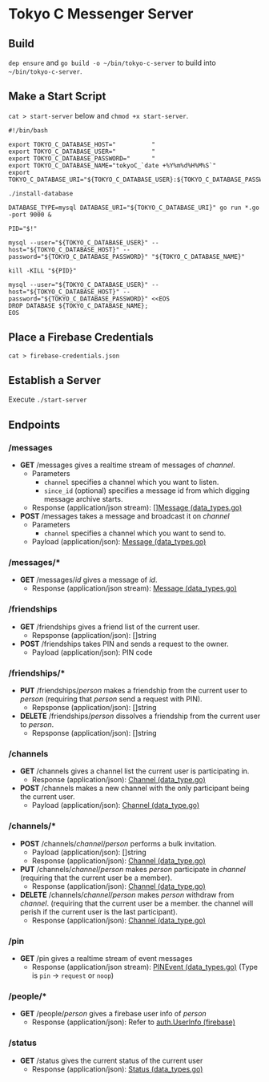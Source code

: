 # Tokyo C Messenger Server

## Build

`dep ensure` and `go build -o ~/bin/tokyo-c-server` to build into `~/bin/tokyo-c-server`.


## Make a Start Script

`cat > start-server` below and `chmod +x start-server`.

```
#!/bin/bash

export TOKYO_C_DATABASE_HOST="          "
export TOKYO_C_DATABASE_USER="          "
export TOKYO_C_DATABASE_PASSWORD="      "
export TOKYO_C_DATABASE_NAME="tokyoC_`date +%Y%m%d%H%M%S`"
export TOKYO_C_DATABASE_URI="${TOKYO_C_DATABASE_USER}:${TOKYO_C_DATABASE_PASSWORD}@tcp(${TOKYO_C_DATABASE_HOST})/${TOKYO_C_DATABASE_NAME}"

./install-database

DATABASE_TYPE=mysql DATABASE_URI="${TOKYO_C_DATABASE_URI}" go run *.go -port 9000 &

PID="$!"

mysql --user="${TOKYO_C_DATABASE_USER}" --host="${TOKYO_C_DATABASE_HOST}" --password="${TOKYO_C_DATABASE_PASSWORD}" "${TOKYO_C_DATABASE_NAME}"

kill -KILL "${PID}"

mysql --user="${TOKYO_C_DATABASE_USER}" --host="${TOKYO_C_DATABASE_HOST}" --password="${TOKYO_C_DATABASE_PASSWORD}" <<EOS
DROP DATABASE ${TOKYO_C_DATABASE_NAME};
EOS
```

## Place a Firebase Credentials

`cat > firebase-credentials.json`

## Establish a Server

Execute `./start-server`

## Endpoints

### /messages

* **GET** /messages gives a realtime stream of messages of _channel_.
	* Parameters
   		* `channel` specifies a channel which you want to listen.
		* `since_id` (optional) specifies a message id from which digging message archive starts.
	* Response (application/json stream): \[\][Message (data_types.go)](https://github.com/line-school2018summer/tokyo-c-server/blob/6dbe5771233705e67d86721610ddffbf732424d3/data_types.go#L33)
* **POST** /messages takes a message and broadcast it on _channel_
	* Parameters
		* `channel` specifies a channel which you want to send to.
	* Payload (application/json): [Message (data_types.go)](https://github.com/line-school2018summer/tokyo-c-server/blob/6dbe5771233705e67d86721610ddffbf732424d3/data_types.go#L33)

### /messages/*

* **GET** /messages/_id_ gives a message of _id_.
	* Response (application/json stream): [Message (data_types.go)](https://github.com/line-school2018summer/tokyo-c-server/blob/6dbe5771233705e67d86721610ddffbf732424d3/data_types.go#L33)

### /friendships

* **GET** /friendships gives a friend list of the current user.
	* Repsponse (application/json): []string
* **POST** /friendships takes PIN and sends a request to the owner.
	* Payload (application/json): PIN code

### /friendships/*

* **PUT** /friendships/_person_ makes a friendship from the current user to _person_ (requiring that _person_ send a request with PIN).
	* Repsponse (application/json): []string
* **DELETE** /friendships/_person_ dissolves a friendship from the current user to _person_.
	* Repsponse (application/json): []string

### /channels

* **GET** /channels gives a channel list the current user is participating in.
	* Response (application/json): [Channel (data_type.go)](https://github.com/line-school2018summer/tokyo-c-server/blob/6dbe5771233705e67d86721610ddffbf732424d3/data_types.go#L27)
* **POST** /channels makes a new channel with the only participant being the current user.
   * Payload (application/json): [Channel (data_type.go)](https://github.com/line-school2018summer/tokyo-c-server/blob/6dbe5771233705e67d86721610ddffbf732424d3/data_types.go#L27)

### /channels/*

* **POST** /channels/_channel_/_person_ performs a bulk invitation.
	* Payload (application/json): []string
	* Response (application/json): [Channel (data_type.go)](https://github.com/line-school2018summer/tokyo-c-server/blob/6dbe5771233705e67d86721610ddffbf732424d3/data_types.go#L27)
* **PUT** /channels/_channel_/_person_ makes _person_ participate in _channel_ (requiring that the current user be a member).
	* Response (application/json): [Channel (data_type.go)](https://github.com/line-school2018summer/tokyo-c-server/blob/6dbe5771233705e67d86721610ddffbf732424d3/data_types.go#L27)
* **DELETE** /channels/_channel_/_person_ makes _person_ withdraw from _channel_. (requiring that the current user be a member. the channel will perish if the current user is the last participant).
	* Response (application/json): [Channel (data_type.go)](https://github.com/line-school2018summer/tokyo-c-server/blob/6dbe5771233705e67d86721610ddffbf732424d3/data_types.go#L27)

### /pin

* **GET** /pin gives a realtime stream of event messages
	* Response (application/json stream): [PINEvent (data_types.go)](https://github.com/line-school2018summer/tokyo-c-server/blob/6dbe5771233705e67d86721610ddffbf732424d3/data_types.go#L21) (Type is `pin` -> `request` or `noop`)

### /people/*

* **GET** /people/_person_ gives a firebase user info of _person_
	* Response (application/json): Refer to [auth.UserInfo (firebase)](https://godoc.org/firebase.google.com/go/auth#UserInfo)

### /status

* **GET** /status gives the current status of the current user
	* Response (application/json): [Status (data_types.go)](https://github.com/line-school2018summer/tokyo-c-server/blob/6dbe5771233705e67d86721610ddffbf732424d3/data_types.go#L48)
